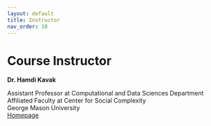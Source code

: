 ```yaml
---
layout: default
title: Instructor
nav_order: 10
---
```


# Course Instructor

**Dr. Hamdi Kavak**  

Assistant Professor at Computational and Data Sciences Department  
Affiliated Faculty at Center for Social Complexity  
George Mason University  
[Homepage](http://www.hamdikavak.com)
